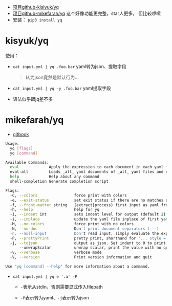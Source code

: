 
* [项目github-kislyuk/yq](https://github.com/kislyuk/yq)
* [项目github-mikefarah/yq](https://github.com/mikefarah/yq) 这个好像功能更完整，star人更多。 但比较啰嗦
* 安装： `pip3 install yq`



# kisyuk/yq


使用：
* `cat input.yml | yq .foo.bar`  yaml转为json、提取字段
  
  > 转为json竟然是默认行为...
* `cat input.yml | yq -y .foo.bar` yaml提取字段
* 语法似乎跟jq差不多  



# mikefarah/yq

* [gitbook](https://mikefarah.gitbook.io/yq/)



```sh
Usage:
  yq [flags]
  yq [command]

Available Commands:
  eval             Apply the expression to each document in each yaml file in sequence
  eval-all         Loads _all_ yaml documents of _all_ yaml files and runs expression once
  help             Help about any command
  shell-completion Generate completion script

Flags:
  -C, --colors                force print with colors
  -e, --exit-status           set exit status if there are no matches or null or false is returned
  -f, --front-matter string   (extract|process) first input as yaml front-matter. Extract will pull out the yaml content, process will run the expression against the yaml content, leaving the remaining data intact
  -h, --help                  help for yq
  -I, --indent int            sets indent level for output (default 2)
  -i, --inplace               update the yaml file inplace of first yaml file given.
  -M, --no-colors             force print with no colors
  -N, --no-doc                Don't print document separators (---)
  -n, --null-input            Don't read input, simply evaluate the expression given. Useful for creating yaml docs from scratch.
  -P, --prettyPrint           pretty print, shorthand for '... style = ""'
  -j, --tojson                output as json. Set indent to 0 to print json in one line.
      --unwrapScalar          unwrap scalar, print the value with no quotes, colors or comments (default true)
  -v, --verbose               verbose mode
  -V, --version               Print version information and quit

Use "yq [command] --help" for more information about a command.
```





* `cat input.yml | yq e '.a' -P`

  * `-`表示从stdin，否则需要显式传入filepath

  * `-P`表示转为yaml、`-j`表示转为json

    



